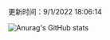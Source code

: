 
  更新时间：9/1/2022 18:06:14
	
  ![Anurag's GitHub stats](https://github-readme-stats.vercel.app/api?username=chendj89&theme=gruvbox&show_icons=true)
